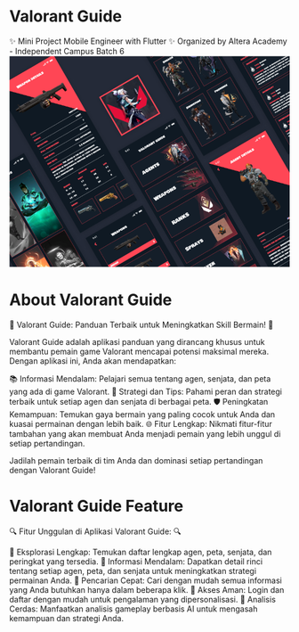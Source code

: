 # Valorant Guide 
✨ Mini Project Mobile Engineer with Flutter ✨
Organized by Altera Academy - Independent Campus Batch 6
![alt text](image-2.png)
# About Valorant Guide 
🔫 Valorant Guide: Panduan Terbaik untuk Meningkatkan Skill Bermain! 🔫

Valorant Guide adalah aplikasi panduan yang dirancang khusus untuk membantu pemain game Valorant mencapai potensi maksimal mereka. Dengan aplikasi ini, Anda akan mendapatkan:

📚 Informasi Mendalam: Pelajari semua tentang agen, senjata, dan peta yang ada di game Valorant.
🎯 Strategi dan Tips: Pahami peran dan strategi terbaik untuk setiap agen dan senjata di berbagai peta.
🛡️ Peningkatan Kemampuan: Temukan gaya bermain yang paling cocok untuk Anda dan kuasai permainan dengan lebih baik.
🌐 Fitur Lengkap: Nikmati fitur-fitur tambahan yang akan membuat Anda menjadi pemain yang lebih unggul di setiap pertandingan.

Jadilah pemain terbaik di tim Anda dan dominasi setiap pertandingan dengan Valorant Guide!

# Valorant Guide Feature
🔍 Fitur Unggulan di Aplikasi Valorant Guide: 🔍

🌟 Eksplorasi Lengkap: Temukan daftar lengkap agen, peta, senjata, dan peringkat yang tersedia.
📖 Informasi Mendalam: Dapatkan detail rinci tentang setiap agen, peta, dan senjata untuk meningkatkan strategi permainan Anda.
🔎 Pencarian Cepat: Cari dengan mudah semua informasi yang Anda butuhkan hanya dalam beberapa klik.
🔐 Akses Aman: Login dan daftar dengan mudah untuk pengalaman yang dipersonalisasi.
🤖 Analisis Cerdas: Manfaatkan analisis gameplay berbasis AI untuk mengasah kemampuan dan strategi Anda.

